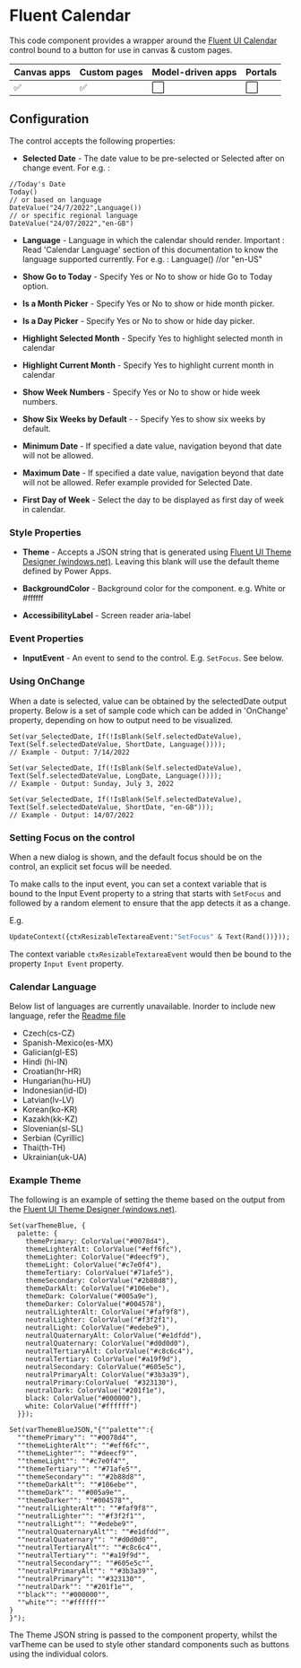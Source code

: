 # Fluent Calendar

This code component provides a wrapper around the [Fluent UI Calendar](https://developer.microsoft.com/en-us/fluentui#/controls/web/calendar) control bound to a button for use in canvas & custom pages.

| Canvas apps | Custom pages | Model-driven apps | Portals |
| ----------- | ------------ | ----------------- | ------- |
| ✅          | ✅           | ⬜                | ⬜      |

## Configuration

The control accepts the following properties:

-   **Selected Date** - The date value to be pre-selected or Selected after on change event. 
For e.g. : 
```
//Today's Date
Today() 
// or based on language
DateValue("24/7/2022",Language())
// or specific regional language
DateValue("24/07/2022","en-GB")
```
-   **Language** - Language in which the calendar should render. Important : Read 'Calendar Language' section of this documentation to know the language supported currently.
For e.g. :
Language()
//or
"en-US"

-   **Show Go to Today** - Specify Yes or No to show or hide Go to Today option.
-   **Is a Month Picker** - Specify Yes or No to show or hide month picker.
-   **Is a Day Picker** - Specify Yes or No to show or hide day picker.
-   **Highlight Selected Month** - Specify Yes to highlight selected month in calendar
-   **Highlight Current Month** - Specify Yes to highlight current month in calendar
-   **Show Week Numbers** - Specify Yes or No to show or hide week numbers.
-   **Show Six Weeks by Default** - - Specify Yes to show six weeks by default.
-   **Minimum Date** - If specified a date value, navigation beyond that date will not be allowed.
-   **Maximum Date** - If specified a date value, navigation beyond that date will not be allowed. Refer example provided for Selected Date. 
-   **First Day of Week** - Select the day to be displayed as first day of week in calendar.

### Style Properties

-   **Theme** - Accepts a JSON string that is generated using [Fluent UI Theme Designer (windows.net)](https://fabricweb.z5.web.core.windows.net/pr-deploy-site/refs/heads/master/theming-designer/). Leaving this blank will use the default theme defined by Power Apps.

-   **BackgroundColor** - Background color for the component. e.g. White or #ffffff

-   **AccessibilityLabel** - Screen reader aria-label


### Event Properties

-   **InputEvent** - An event to send to the control. E.g. `SetFocus`. See below.

### Using OnChange

When a date is selected, value can be obtained by the selectedDate output property. Below is a set of sample code which can be added in 'OnChange' property, depending on how to output need to be visualized.

```
Set(var_SelectedDate, If(!IsBlank(Self.selectedDateValue), Text(Self.selectedDateValue, ShortDate, Language())));
// Example - Output: 7/14/2022

```

```
Set(var_SelectedDate, If(!IsBlank(Self.selectedDateValue), Text(Self.selectedDateValue, LongDate, Language())));
// Example - Output: Sunday, July 3, 2022

```

```
Set(var_SelectedDate, If(!IsBlank(Self.selectedDateValue), Text(Self.selectedDateValue, ShortDate, "en-GB")));
// Example - Output: 14/07/2022
```

### Setting Focus on the control

When a new dialog is shown, and the default focus should be on the control, an explicit set focus will be needed.

To make calls to the input event, you can set a context variable that is bound to the Input Event property to a string that starts with `SetFocus` and followed by a random element to ensure that the app detects it as a change.

E.g.

```vb
UpdateContext({ctxResizableTextareaEvent:"SetFocus" & Text(Rand())}));
```

The context variable `ctxResizableTextareaEvent` would then be bound to the property `Input Event` property.

### Calendar Language

Below list of languages are currently unavailable. Inorder to include new language, refer the [Readme file](/Calendar/loc/Readme.md)
 - Czech(cs-CZ)
 - Spanish-Mexico(es-MX)
 - Galician(gl-ES)
 - Hindi (hi-IN)
 - Croatian(hr-HR)
 - Hungarian(hu-HU)
 - Indonesian(id-ID)
 - Latvian(lv-LV)
 - Korean(ko-KR)
 - Kazakh(kk-KZ)
 - Slovenian(sl-SL)
 - Serbian (Cyrillic)
 - Thai(th-TH)
 - Ukrainian(uk-UA)

### Example Theme

The following is an example of setting the theme based on the output from the [Fluent UI Theme Designer (windows.net)](https://fabricweb.z5.web.core.windows.net/pr-deploy-site/refs/heads/master/theming-designer/).

```
Set(varThemeBlue, {
  palette: {
    themePrimary: ColorValue("#0078d4"),
    themeLighterAlt: ColorValue("#eff6fc"),
    themeLighter: ColorValue("#deecf9"),
    themeLight: ColorValue("#c7e0f4"),
    themeTertiary: ColorValue("#71afe5"),
    themeSecondary: ColorValue("#2b88d8"),
    themeDarkAlt: ColorValue("#106ebe"),
    themeDark: ColorValue("#005a9e"),
    themeDarker: ColorValue("#004578"),
    neutralLighterAlt: ColorValue("#faf9f8"),
    neutralLighter: ColorValue("#f3f2f1"),
    neutralLight: ColorValue("#edebe9"),
    neutralQuaternaryAlt: ColorValue("#e1dfdd"),
    neutralQuaternary: ColorValue("#d0d0d0"),
    neutralTertiaryAlt: ColorValue("#c8c6c4"),
    neutralTertiary: ColorValue("#a19f9d"),
    neutralSecondary: ColorValue("#605e5c"),
    neutralPrimaryAlt: ColorValue("#3b3a39"),
    neutralPrimary:ColorValue( "#323130"),
    neutralDark: ColorValue("#201f1e"),
    black: ColorValue("#000000"),
    white: ColorValue("#ffffff")
  }});

Set(varThemeBlueJSON,"{""palette"":{
  ""themePrimary"": ""#0078d4"",
  ""themeLighterAlt"": ""#eff6fc"",
  ""themeLighter"": ""#deecf9"",
  ""themeLight"": ""#c7e0f4"",
  ""themeTertiary"": ""#71afe5"",
  ""themeSecondary"": ""#2b88d8"",
  ""themeDarkAlt"": ""#106ebe"",
  ""themeDark"": ""#005a9e"",
  ""themeDarker"": ""#004578"",
  ""neutralLighterAlt"": ""#faf9f8"",
  ""neutralLighter"": ""#f3f2f1"",
  ""neutralLight"": ""#edebe9"",
  ""neutralQuaternaryAlt"": ""#e1dfdd"",
  ""neutralQuaternary"": ""#d0d0d0"",
  ""neutralTertiaryAlt"": ""#c8c6c4"",
  ""neutralTertiary"": ""#a19f9d"",
  ""neutralSecondary"": ""#605e5c"",
  ""neutralPrimaryAlt"": ""#3b3a39"",
  ""neutralPrimary"": ""#323130"",
  ""neutralDark"": ""#201f1e"",
  ""black"": ""#000000"",
  ""white"": ""#ffffff""
}
}");
```

The Theme JSON string is passed to the component property, whilst the varTheme can be used to style other standard components such as buttons using the individual colors.
